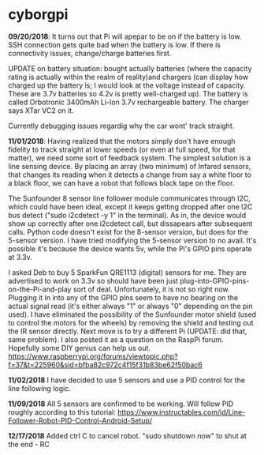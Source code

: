 # cyborgpi

**09/20/2018**: It turns out that Pi will apepar to be on if the battery is low. SSH connection gets quite bad when the battery is low. If there is connectivity issues, change/charge batteries first.

UPDATE on battery situation: bought actually batteries (where the capacity rating is actually within the realm of reality)and chargers (can display how charged up the battery is; I would look at the voltage instead of capacity. These are 3.7v batteries so 4.2v is pretty well-charged up). The battery is called Orbotronic 3400mAh Li-Ion 3.7v rechargeable battery. The charger says XTar VC2 on it.

Currently debugging issues regardig why the car wont' track straight.

**11/01/2018**: Having realized that the motors simply don't have enough fidelity to track straight at lower speeds (or even at full speed, for that matter), we need some sort of feedback system. The simplest solution is a line sensing device. By placing an array (two minimum) of Infared sensors, that changes its reading when it detects a change from say a white floor to a black floor, we can have a robot that follows black tape on the floor. 

The Sunfounder 8 sensor line follower module communicates through I2C, which could have been ideal, except it keeps getting dropped after one I2C bus detect ("sudo i2cdetect -y 1" in the terminal). As in, the device would show up correctly after one i2cdetect call, but dissapears after subsequent calls. Python code doesn't exist for the 8-sensor version, but does for the 5-sensor version. I have tried modifying the 5-sensor version to no avail. It's possible it's because the device wants 5v, while the Pi's GPIO pins operate at 3.3v.

I asked Deb to buy 5 SparkFun QRE1113 (digital) sensors for me. They are advertised to work on 3.3v so should have been just plug-into-GPIO-pins-on-the-Pi-and-play sort of deal. Unfortunately, it is not so right now. Plugging it in into any of the GPIO pins seem to have no bearing on the actual signal read (it's either always "1" or always "0" depending on the pin used). I have eliminated the possibility of the Sunfounder motor shield (used to control the motors for the wheels) by removing the shield and testing out the IR sensor directly. Next move is to try a different Pi (UPDATE: did that, same problem). I also posted it as a question on the RaspPi forum. Hopefully some DIY genius can help us out. 
  https://www.raspberrypi.org/forums/viewtopic.php?f=37&t=225960&sid=bfba82c972c4f15f31b83be62f50bac6
  
**11/02/2018** I have decided to use 5 sensors and use a PID control for the line following logic.

**11/09/2018** All 5 sensors are confirmed to be working. Will follow PID roughly according to this tutorial:
https://www.instructables.com/id/Line-Follower-Robot-PID-Control-Android-Setup/

**12/17/2018** Added ctrl C to cancel robot. "sudo shutdown now" to shut at the end - RC
